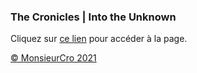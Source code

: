 ### The Cronicles | Into the Unknown

Cliquez sur [ce lien](https://monsieurcro.github.io/cronicles) pour accéder à la page.

[© MonsieurCro 2021](https://www.dealabs.com/profile/MonsieurCro/overview)
